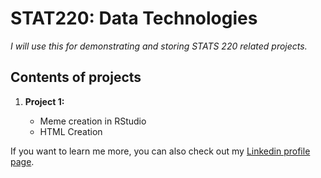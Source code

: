# STAT220: Data Technologies
*I will use this for demonstrating and storing STATS 220 related projects.*

## Contents of projects

1. **Project 1:**

      * Meme creation in RStudio
      * HTML Creation

If you want to learn me more, you can also check out my [Linkedin profile page](https://www.linkedin.com/in/yuekun-yao-6051a7293).


